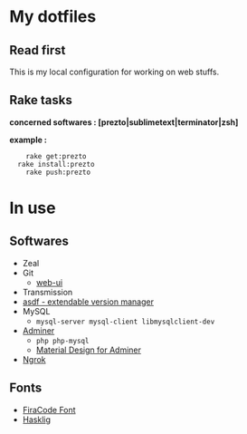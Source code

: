 # My dotfiles

## Read first

This is my local configuration for working on web stuffs.

## Rake tasks

__concerned softwares : [prezto|sublimetext|terminator|zsh]__

__example :__

```shell
	rake get:prezto
  rake install:prezto
	rake push:prezto
```

# In use

## Softwares

* Zeal
* Git
  * [web-ui](https://github.com/alberthier/git-webui)
* Transmission
* [asdf - extendable version manager](https://github.com/asdf-vm/asdf)
* MySQL
  * `mysql-server mysql-client libmysqlclient-dev`
* [Adminer](https://www.adminer.org/en/)
  * `php php-mysql`
  * [Material Design for Adminer](https://github.com/arcs-/Adminer-Material-Theme)
* [Ngrok](https://ngrok.com/)

## Fonts

* [FiraCode Font](https://github.com/tonsky/FiraCode)
* [Hasklig](https://github.com/i-tu/Hasklig)